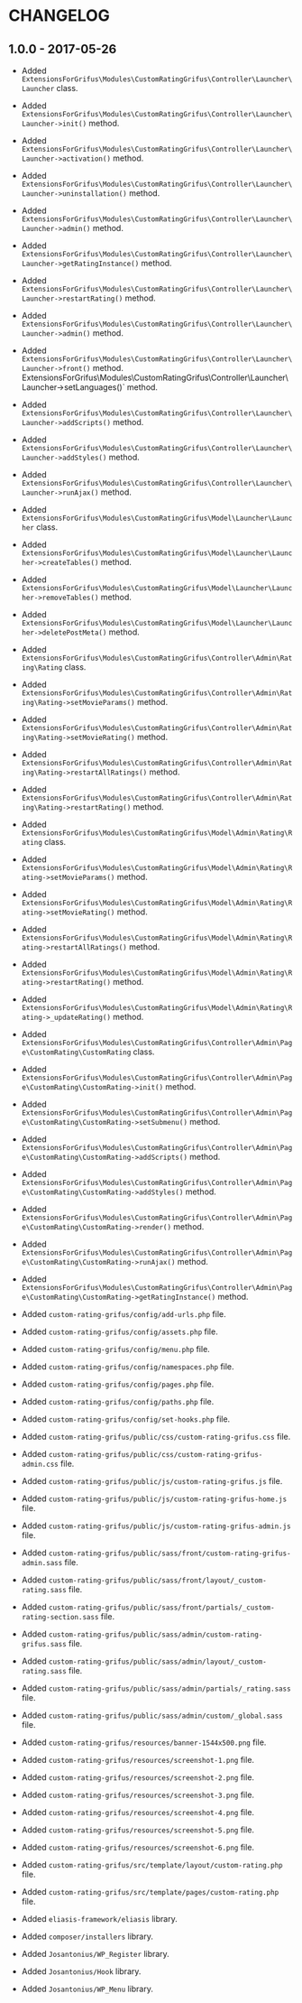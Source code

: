 # CHANGELOG

## 1.0.0 - 2017-05-26

* Added `ExtensionsForGrifus\Modules\CustomRatingGrifus\Controller\Launcher\Launcher` class.
* Added `ExtensionsForGrifus\Modules\CustomRatingGrifus\Controller\Launcher\Launcher->init()` method.
* Added `ExtensionsForGrifus\Modules\CustomRatingGrifus\Controller\Launcher\Launcher->activation()` method.
* Added `ExtensionsForGrifus\Modules\CustomRatingGrifus\Controller\Launcher\Launcher->uninstallation()` method.
* Added `ExtensionsForGrifus\Modules\CustomRatingGrifus\Controller\Launcher\Launcher->admin()` method.
* Added `ExtensionsForGrifus\Modules\CustomRatingGrifus\Controller\Launcher\Launcher->getRatingInstance()` method.
* Added `ExtensionsForGrifus\Modules\CustomRatingGrifus\Controller\Launcher\Launcher->restartRating()` method.
* Added `ExtensionsForGrifus\Modules\CustomRatingGrifus\Controller\Launcher\Launcher->admin()` method.
* Added `ExtensionsForGrifus\Modules\CustomRatingGrifus\Controller\Launcher\Launcher->front()` method.
ExtensionsForGrifus\Modules\CustomRatingGrifus\Controller\Launcher\Launcher->setLanguages()` method.
* Added `ExtensionsForGrifus\Modules\CustomRatingGrifus\Controller\Launcher\Launcher->addScripts()` method.
* Added `ExtensionsForGrifus\Modules\CustomRatingGrifus\Controller\Launcher\Launcher->addStyles()` method.
* Added `ExtensionsForGrifus\Modules\CustomRatingGrifus\Controller\Launcher\Launcher->runAjax()` method.

* Added `ExtensionsForGrifus\Modules\CustomRatingGrifus\Model\Launcher\Launcher` class.
* Added `ExtensionsForGrifus\Modules\CustomRatingGrifus\Model\Launcher\Launcher->createTables()` method.
* Added `ExtensionsForGrifus\Modules\CustomRatingGrifus\Model\Launcher\Launcher->removeTables()` method.
* Added `ExtensionsForGrifus\Modules\CustomRatingGrifus\Model\Launcher\Launcher->deletePostMeta()` method.

* Added `ExtensionsForGrifus\Modules\CustomRatingGrifus\Controller\Admin\Rating\Rating` class.
* Added `ExtensionsForGrifus\Modules\CustomRatingGrifus\Controller\Admin\Rating\Rating->setMovieParams()` method.
* Added `ExtensionsForGrifus\Modules\CustomRatingGrifus\Controller\Admin\Rating\Rating->setMovieRating()` method.
* Added `ExtensionsForGrifus\Modules\CustomRatingGrifus\Controller\Admin\Rating\Rating->restartAllRatings()` method.
* Added `ExtensionsForGrifus\Modules\CustomRatingGrifus\Controller\Admin\Rating\Rating->restartRating()` method.

* Added `ExtensionsForGrifus\Modules\CustomRatingGrifus\Model\Admin\Rating\Rating` class.
* Added `ExtensionsForGrifus\Modules\CustomRatingGrifus\Model\Admin\Rating\Rating->setMovieParams()` method.
* Added `ExtensionsForGrifus\Modules\CustomRatingGrifus\Model\Admin\Rating\Rating->setMovieRating()` method.
* Added `ExtensionsForGrifus\Modules\CustomRatingGrifus\Model\Admin\Rating\Rating->restartAllRatings()` method.
* Added `ExtensionsForGrifus\Modules\CustomRatingGrifus\Model\Admin\Rating\Rating->restartRating()` method.
* Added `ExtensionsForGrifus\Modules\CustomRatingGrifus\Model\Admin\Rating\Rating->_updateRating()` method.

* Added `ExtensionsForGrifus\Modules\CustomRatingGrifus\Controller\Admin\Page\CustomRating\CustomRating` class.
* Added `ExtensionsForGrifus\Modules\CustomRatingGrifus\Controller\Admin\Page\CustomRating\CustomRating->init()` method.
* Added `ExtensionsForGrifus\Modules\CustomRatingGrifus\Controller\Admin\Page\CustomRating\CustomRating->setSubmenu()` method.
* Added `ExtensionsForGrifus\Modules\CustomRatingGrifus\Controller\Admin\Page\CustomRating\CustomRating->addScripts()` method.
* Added `ExtensionsForGrifus\Modules\CustomRatingGrifus\Controller\Admin\Page\CustomRating\CustomRating->addStyles()` method.
* Added `ExtensionsForGrifus\Modules\CustomRatingGrifus\Controller\Admin\Page\CustomRating\CustomRating->render()` method.
* Added `ExtensionsForGrifus\Modules\CustomRatingGrifus\Controller\Admin\Page\CustomRating\CustomRating->runAjax()` method.
* Added `ExtensionsForGrifus\Modules\CustomRatingGrifus\Controller\Admin\Page\CustomRating\CustomRating->getRatingInstance()` method.

* Added `custom-rating-grifus/config/add-urls.php` file.
* Added `custom-rating-grifus/config/assets.php` file.
* Added `custom-rating-grifus/config/menu.php` file.
* Added `custom-rating-grifus/config/namespaces.php` file.
* Added `custom-rating-grifus/config/pages.php` file.
* Added `custom-rating-grifus/config/paths.php` file.
* Added `custom-rating-grifus/config/set-hooks.php` file.

* Added `custom-rating-grifus/public/css/custom-rating-grifus.css` file.
* Added `custom-rating-grifus/public/css/custom-rating-grifus-admin.css` file.

* Added `custom-rating-grifus/public/js/custom-rating-grifus.js` file.
* Added `custom-rating-grifus/public/js/custom-rating-grifus-home.js` file.
* Added `custom-rating-grifus/public/js/custom-rating-grifus-admin.js` file.

* Added `custom-rating-grifus/public/sass/front/custom-rating-grifus-admin.sass` file.
* Added `custom-rating-grifus/public/sass/front/layout/_custom-rating.sass` file.
* Added `custom-rating-grifus/public/sass/front/partials/_custom-rating-section.sass` file.

* Added `custom-rating-grifus/public/sass/admin/custom-rating-grifus.sass` file.
* Added `custom-rating-grifus/public/sass/admin/layout/_custom-rating.sass` file.
* Added `custom-rating-grifus/public/sass/admin/partials/_rating.sass` file.
* Added `custom-rating-grifus/public/sass/admin/custom/_global.sass` file.

* Added `custom-rating-grifus/resources/banner-1544x500.png` file.
* Added `custom-rating-grifus/resources/screenshot-1.png` file.
* Added `custom-rating-grifus/resources/screenshot-2.png` file.
* Added `custom-rating-grifus/resources/screenshot-3.png` file.
* Added `custom-rating-grifus/resources/screenshot-4.png` file.
* Added `custom-rating-grifus/resources/screenshot-5.png` file.
* Added `custom-rating-grifus/resources/screenshot-6.png` file.

* Added `custom-rating-grifus/src/template/layout/custom-rating.php` file.

* Added `custom-rating-grifus/src/template/pages/custom-rating.php` file.

* Added `eliasis-framework/eliasis` library.
* Added `composer/installers` library.
* Added `Josantonius/WP_Register` library.
* Added `Josantonius/Hook` library.
* Added `Josantonius/WP_Menu` library.
